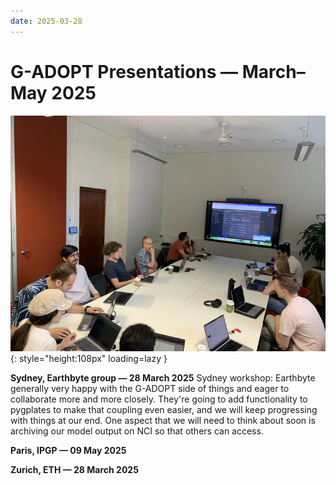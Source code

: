 ```yaml
---
date: 2025-03-28
---
```


# G-ADOPT Presentations — March–May 2025

![2025 Sydney](../../../images/events/2025_sydney.webp "2025 Sydney"){: style="height:108px" loading=lazy }

**Sydney, Earthbyte group — 28 March 2025**
Sydney workshop: Earthbyte generally very happy with the G-ADOPT side of things and
eager to collaborate more and more closely. They're going to add functionality to
pygplates to make that coupling even easier, and we will keep progressing with things at
our end. One aspect that we will need to think about soon is archiving our model output
on NCI so that others can access.

**Paris, IPGP — 09 May 2025**

**Zurich, ETH — 28 March 2025**